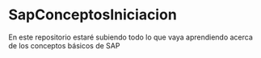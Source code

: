 # SapConceptosIniciacion
En este repositorio estaré subiendo todo lo que vaya aprendiendo acerca de los conceptos básicos de SAP
